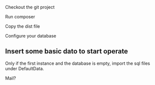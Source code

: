 Checkout the git project

Run composer

Copy the dist file

Configure your database

Insert some basic dato to start operate
---------------------------------------
Only if the first instance and the database is empty, import the sql files under DefaultData.


Mail?

